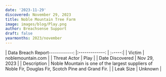 ```yaml
---
date: '2023-11-29'
discovered: November 29, 2023
title: Noble Mountain Tree Farm
image: images/blog/Play.png
author: Breachsense Support
draft: false
yearmonths: 2023/november
---
```


| Data Breach Report------------:     |:-------------:    | :-----:|
| Victim      | noblemountain.com      | 
| Threat Actor      | Play      | 
| Date Discovered      | Nov 29, 2023      | 
| Description      | Noble Mountain is one of the largest suppliers of Noble Fir, Douglas Fir, Scotch Pine and Grand Fir.      | 
| Leak Size      | Unknown      | 


